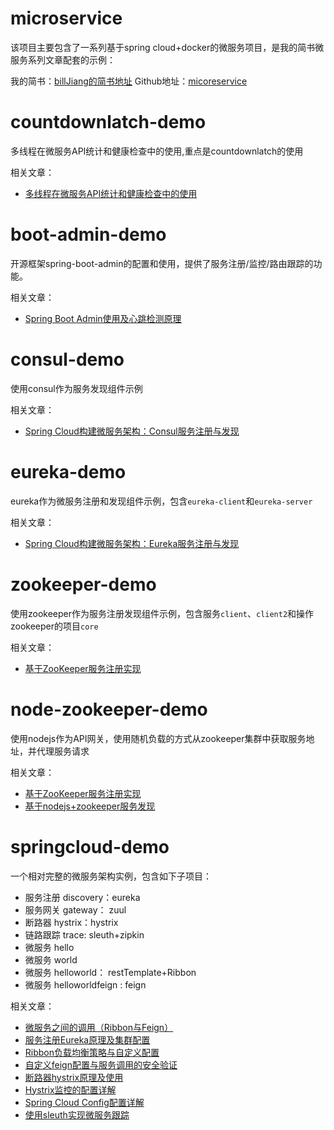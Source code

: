 # microservice
该项目主要包含了一系列基于spring cloud+docker的微服务项目，是我的简书微服务系列文章配套的示例：

我的简书：[billJiang的简书地址](http://www.jianshu.com/u/1129e8da7a07)
Github地址：[micoreservice](https://github.com/bill1012/microservice)

# countdownlatch-demo
多线程在微服务API统计和健康检查中的使用,重点是countdownlatch的使用

相关文章：
- [多线程在微服务API统计和健康检查中的使用](http://www.jianshu.com/p/5bb0ebde9800)
# boot-admin-demo
开源框架spring-boot-admin的配置和使用，提供了服务注册/监控/路由跟踪的功能。

相关文章：
- [Spring Boot Admin使用及心跳检测原理](http://www.jianshu.com/p/1170f4593638)

# consul-demo
使用consul作为服务发现组件示例

相关文章：
- [Spring Cloud构建微服务架构：Consul服务注册与发现](http://www.jianshu.com/p/6ee1fe79e959)

# eureka-demo
eureka作为微服务注册和发现组件示例，包含`eureka-client`和`eureka-server`

相关文章：
- [Spring Cloud构建微服务架构：Eureka服务注册与发现](http://www.jianshu.com/p/1170f4593638)

# zookeeper-demo
使用zookeeper作为服务注册发现组件示例，包含服务`client`、`client2`和操作zookeeper的项目`core`

相关文章：
- [基于ZooKeeper服务注册实现](http://www.jianshu.com/p/0dfac0ad266f)


# node-zookeeper-demo
使用nodejs作为API网关，使用随机负载的方式从zookeeper集群中获取服务地址，并代理服务请求

相关文章：
-  [基于ZooKeeper服务注册实现](http://www.jianshu.com/p/0dfac0ad266f)
-  [基于nodejs+zookeeper服务发现](http://www.jianshu.com/p/a6b01048d94f)

# springcloud-demo
一个相对完整的微服务架构实例，包含如下子项目：
- 服务注册 discovery：eureka
- 服务网关 gateway： zuul
- 断路器 hystrix：hystrix
- 链路跟踪 trace: sleuth+zipkin
- 微服务 hello
- 微服务 world
- 微服务 helloworld： restTemplate+Ribbon 
- 微服务 helloworldfeign : feign

相关文章：
- [微服务之间的调用（Ribbon与Feign）](http://www.jianshu.com/p/7ca91139dca5)
- [服务注册Eureka原理及集群配置](http://www.jianshu.com/p/ee14bbee732b)
- [Ribbon负载均衡策略与自定义配置](http://www.jianshu.com/p/768851b9e298)
- [自定义feign配置与服务调用的安全验证](http://www.jianshu.com/p/755b15ff0249)
- [断路器hystrix原理及使用](http://www.jianshu.com/p/53e109bf5c54)
- [Hystrix监控的配置详解](http://www.jianshu.com/p/b7b20fc09ca9)
- [Spring Cloud Config配置详解](http://www.jianshu.com/p/e48de30aab76)
- [使用sleuth实现微服务跟踪](http://www.jianshu.com/p/5df2e83d0ef8)
